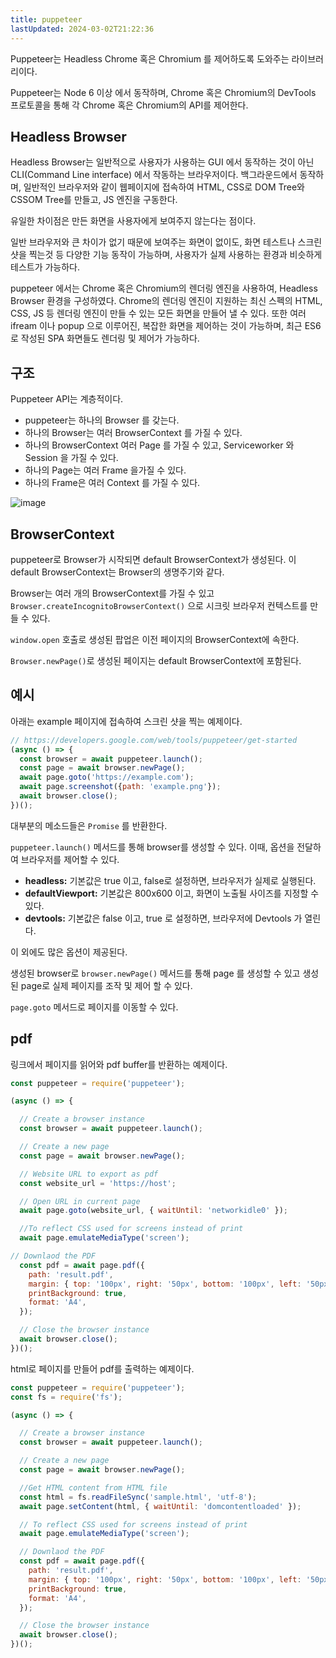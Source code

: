 ```yaml
---
title: puppeteer
lastUpdated: 2024-03-02T21:22:36
---
```


Puppeteer는 Headless Chrome 혹은 Chromium 를 제어하도록 도와주는 라이브러리이다.

Puppeteer는 Node 6 이상 에서 동작하며, Chrome 혹은 Chromium의 DevTools 프로토콜을 통해 각 Chrome 혹은 Chromium의 API를 제어한다.

## Headless Browser

Headless Browser는 일반적으로 사용자가 사용하는 GUI 에서 동작하는 것이 아닌 CLI(Command Line interface) 에서 작동하는 브라우저이다. 백그라운드에서 동작하며, 일반적인 브라우저와 같이 웹페이지에 접속하여 HTML, CSS로 DOM Tree와 CSSOM Tree를 만들고, JS 엔진을 구동한다.

유일한 차이점은 만든 화면을 사용자에게 보여주지 않는다는 점이다.

일반 브라우저와 큰 차이가 없기 때문에 보여주는 화면이 없이도, 화면 테스트나 스크린샷을 찍는것 등 다양한 기능 동작이 가능하며, 사용자가 실제 사용하는 환경과 비슷하게 테스트가 가능하다.

puppeteer 에서는 Chrome 혹은 Chromium의 렌더링 엔진을 사용하여, Headless Browser 환경을 구성하였다. Chrome의 렌더링 엔진이 지원하는 최신 스펙의 HTML, CSS, JS 등 렌더링 엔진이 만들 수 있는 모든 화면을 만들어 낼 수 있다. 또한 여러 ifream 이나 popup 으로 이루어진, 복잡한 화면을 제어하는 것이 가능하며, 최근 ES6로 작성된 SPA 화면들도 렌더링 및 제어가 가능하다.

## 구조

Puppeteer API는 계층적이다.

- puppeteer는 하나의 Browser 를 갖는다.
- 하나의 Browser는 여러 BrowserContext 를 가질 수 있다.
- 하나의 BrowserContext 여러 Page 를 가질 수 있고, Serviceworker 와 Session 을 가질 수 있다.
- 하나의 Page는 여러 Frame 을가질 수 있다.
- 하나의 Frame은 여러 Context 를 가질 수 있다.

![image](https://github.com/rlaisqls/rlaisqls/assets/81006587/04151a62-c124-4d03-87e6-a5422a01b1ab)

## BrowserContext

puppeteer로 Browser가 시작되면 default BrowserContext가 생성된다. 이 default BrowserContext는 Browser의 생명주기와 같다.

Browser는 여러 개의 BrowserContext를 가질 수 있고 `Browser.createIncognitoBrowserContext()` 으로 시크릿 브라우저 컨텍스트를 만들 수 있다.

`window.open` 호출로 생성된 팝업은 이전 페이지의 BrowserContext에 속한다.

`Browser.newPage()`로 생성된 페이지는 default BrowserContext에 포함된다.

## 예시

아래는 example 페이지에 접속하여 스크린 샷을 찍는 예제이다.

```js
// https://developers.google.com/web/tools/puppeteer/get-started
(async () => {
  const browser = await puppeteer.launch();
  const page = await browser.newPage();
  await page.goto('https://example.com');
  await page.screenshot({path: 'example.png'});
  await browser.close();
})();
```

대부분의 메소드들은 `Promise` 를 반환한다.

`puppeteer.launch()` 메서드를 통해 browser를 생성할 수 있다. 이때, 옵션을 전달하여 브라우저를 제어할 수 있다.

- **headless:** 기본값은 true 이고, false로 설정하면, 브라우저가 실제로 실행된다.
- **defaultViewport:** 기본값은 800x600 이고, 화면이 노출될 사이즈를 지정할 수 있다.
- **devtools:** 기본값은 false 이고, true 로 설정하면, 브라우저에 Devtools 가 열린다.

이 외에도 많은 옵션이 제공된다.

생성된 browser로 `browser.newPage()` 메서드를 통해 page 를 생성할 수 있고 생성된 page로 실제 페이지를 조작 및 제어 할 수 있다.

`page.goto` 메서드로 페이지를 이동할 수 있다.

## pdf 

링크에서 페이지를 읽어와 pdf buffer를 반환하는 예제이다.
```js
const puppeteer = require('puppeteer');

(async () => {

  // Create a browser instance
  const browser = await puppeteer.launch();

  // Create a new page
  const page = await browser.newPage();

  // Website URL to export as pdf
  const website_url = 'https://host'; 

  // Open URL in current page
  await page.goto(website_url, { waitUntil: 'networkidle0' }); 

  //To reflect CSS used for screens instead of print
  await page.emulateMediaType('screen');

// Downlaod the PDF
  const pdf = await page.pdf({
    path: 'result.pdf',
    margin: { top: '100px', right: '50px', bottom: '100px', left: '50px' },
    printBackground: true,
    format: 'A4',
  });

  // Close the browser instance
  await browser.close();
})();
```

html로 페이지를 만들어 pdf를 출력하는 예제이다.
```js
const puppeteer = require('puppeteer');
const fs = require('fs');

(async () => {

  // Create a browser instance
  const browser = await puppeteer.launch();

  // Create a new page
  const page = await browser.newPage();

  //Get HTML content from HTML file
  const html = fs.readFileSync('sample.html', 'utf-8');
  await page.setContent(html, { waitUntil: 'domcontentloaded' });

  // To reflect CSS used for screens instead of print
  await page.emulateMediaType('screen');

  // Downlaod the PDF
  const pdf = await page.pdf({
    path: 'result.pdf',
    margin: { top: '100px', right: '50px', bottom: '100px', left: '50px' },
    printBackground: true,
    format: 'A4',
  });

  // Close the browser instance
  await browser.close();
})();
```